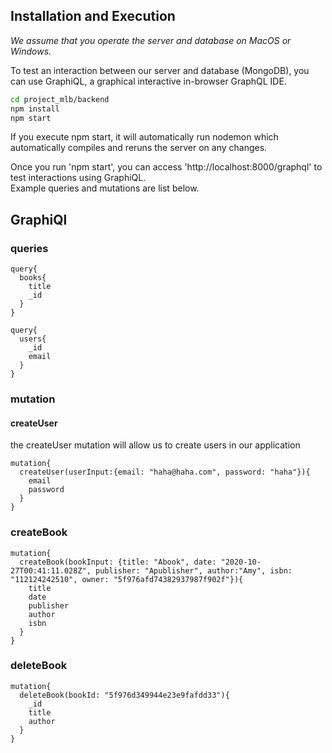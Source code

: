 ## Installation and Execution
*We assume that you operate the server and database on MacOS or Windows.*

To test an interaction between our server and database (MongoDB), you can use GraphiQL, a graphical interactive in-browser GraphQL IDE.

```bash
cd project_mlb/backend
npm install
npm start
```
If you execute npm start, it will automatically run nodemon which automatically compiles and reruns the server on any changes.

Once you run 'npm start', you can access 'http://localhost:8000/graphql' to test interactions using GraphiQL.  
Example queries and mutations are list below.  

## GraphiQl

### queries
```
query{
  books{
    title
    _id
  }
}
```

```
query{
  users{
    _id
    email
  }
}
```
### mutation

#### createUser
the createUser mutation will allow us to create users in our application
```
mutation{
  createUser(userInput:{email: "haha@haha.com", password: "haha"}){
    email
    password
  }
}
```

### createBook

```
mutation{
  createBook(bookInput: {title: "Abook", date: "2020-10-27T00:41:11.028Z", publisher: "Apublisher", author:"Amy", isbn: "112124242510", owner: "5f976afd74382937987f902f"}){
    title
    date
    publisher
    author
    isbn
  }
}
```

### deleteBook

```
mutation{
  deleteBook(bookId: "5f976d349944e23e9fafdd33"){
    _id
    title
    author
  }
}
```
